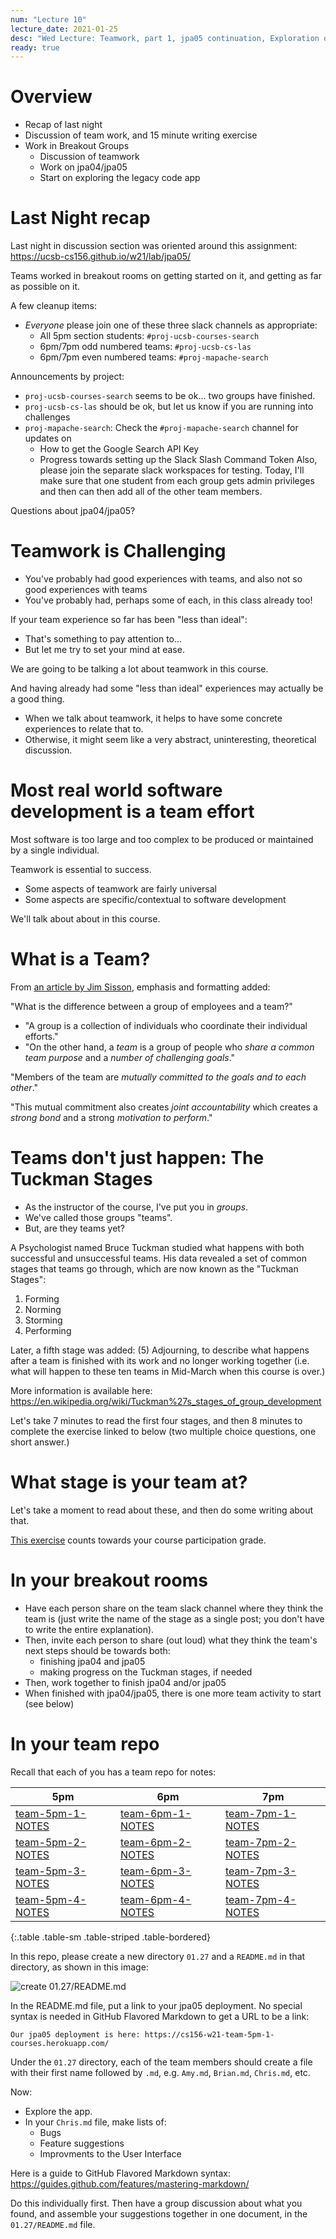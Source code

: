 ```yaml
---
num: "Lecture 10"
lecture_date: 2021-01-25
desc: "Wed Lecture: Teamwork, part 1, jpa05 continuation, Exploration of legacy app"
ready: true
---
```



# Overview
* Recap of last night
* Discussion of team work, and 15 minute writing exercise
* Work in Breakout Groups
  - Discussion of teamwork
  - Work on jpa04/jpa05
  - Start on exploring the legacy code app

# Last Night recap

Last night in discussion section was oriented around this assignment: <https://ucsb-cs156.github.io/w21/lab/jpa05/>

Teams worked in breakout rooms on getting started on it, and getting as far as possible on it.

A few cleanup items:
* _Everyone_ please join one of these three slack channels as appropriate:
  - All 5pm section students: `#proj-ucsb-courses-search`
  - 6pm/7pm odd numbered teams: `#proj-ucsb-cs-las`
  - 6pm/7pm even numbered teams: `#proj-mapache-search`

Announcements by project:
* `proj-ucsb-courses-search` seems to be ok... two groups have finished.
* `proj-ucsb-cs-las` should be ok, but let us know if you are running into challenges
* `proj-mapache-search`: Check the `#proj-mapache-search` channel for updates on 
   - How to get the Google Search API Key
   - Progress towards setting up the Slack Slash Command Token
   Also, please join the separate slack workspaces for testing.   Today, I'll make sure that one student from each group gets admin privileges and then can then
   add all of the other team members.
   
Questions about jpa04/jpa05?


# Teamwork is Challenging

* You've probably had good experiences with teams, and also not so good experiences with teams
* You've probably had, perhaps some of each, in this class already too!

If your team experience so far has been "less than ideal":
* That's something to pay attention to...
* But let me try to set your mind at ease.

We are going to be talking a lot about teamwork in this course.   

And having already had some "less than ideal" experiences may actually be a good thing.

* When we talk about teamwork, it helps to have some concrete experiences to relate that to.
* Otherwise, it might seem like a very abstract, uninteresting, theoretical discussion.

# Most real world software development is a team effort

Most software is too large and too complex to be produced or maintained by a single individual.

Teamwork is essential to success.

* Some aspects of teamwork are fairly universal
* Some aspects are specific/contextual to software development

We'll talk about about in this course.

# What is a Team?

From [an article by Jim Sisson](https://www.bizjournals.com/bizjournals/how-to/growth-strategies/2013/06/the-difference-between-a-group-and-a.html), emphasis and formatting added:

"What is the difference between a group of employees and a team?"

* "A group is a collection of individuals who coordinate their individual efforts."
* "On the other hand, a *team* is a group of people who *share a common team purpose* and a *number of challenging goals*."

"Members of the team are *mutually committed to the goals and to each other*." 

"This mutual commitment also creates *joint accountability* which creates a *strong bond* and a strong *motivation to perform*."

# Teams don't just happen: The Tuckman Stages

* As the instructor of the course, I've put you in *groups*.
* We've called those groups "teams".
* But, are they teams yet?

A Psychologist named Bruce Tuckman studied what happens with both successful and unsuccessful teams.  His data revealed a set of common stages that teams go through,
which are now known as the "Tuckman Stages":

1. Forming
2. Norming
3. Storming
4. Performing

Later, a fifth stage was added: (5) Adjourning, to describe what happens after a team is finished with its work and no longer working together 
(i.e. what will happen to these ten teams in Mid-March when this course is over.)

More information is available here: <https://en.wikipedia.org/wiki/Tuckman%27s_stages_of_group_development>

Let's take 7 minutes to read the first four stages, and then 8 minutes to complete the exercise linked to below (two multiple choice questions, one short answer.)

# What stage is your team at?

Let's take a moment to read about these, and then do some writing about that.

[This exercise](https://docs.google.com/forms/d/e/1FAIpQLSfnEPhVCGnb4rD4zlNmSTu-fiHFjcQW867VIHT_JOyUAd8scg/viewform?usp=sf_link) counts 
towards your course participation grade.

# In your breakout rooms

* Have each person share on the team slack channel where they think the team is (just write the name of the stage as a single post; you don't have to write the entire explanation).
* Then, invite each person to share (out loud) what they think the team's next steps should be towards both:
  - finishing jpa04 and jpa05
  - making progress on the Tuckman stages, if needed
* Then, work together to finish jpa04 and/or jpa05
* When finished with jpa04/jpa05, there is one more team activity to start (see below)

# In your team repo

Recall that each of you has a team repo for notes:

| 5pm | 6pm | 7pm |
|-----|-----|-----|
| [team-5pm-1-NOTES](https://github.com/ucsb-cs156-w21/team-5pm-1-NOTES) | [team-6pm-1-NOTES](https://github.com/ucsb-cs156-w21/team-6pm-1-NOTES) | [team-7pm-1-NOTES](https://github.com/ucsb-cs156-w21/team-7pm-1-NOTES)  |
| [team-5pm-2-NOTES](https://github.com/ucsb-cs156-w21/team-5pm-2-NOTES) | [team-6pm-2-NOTES](https://github.com/ucsb-cs156-w21/team-6pm-2-NOTES) | [team-7pm-2-NOTES](https://github.com/ucsb-cs156-w21/team-7pm-2-NOTES)  |
| [team-5pm-3-NOTES](https://github.com/ucsb-cs156-w21/team-5pm-3-NOTES) | [team-6pm-3-NOTES](https://github.com/ucsb-cs156-w21/team-6pm-3-NOTES) | [team-7pm-3-NOTES](https://github.com/ucsb-cs156-w21/team-7pm-3-NOTES)  |
| [team-5pm-4-NOTES](https://github.com/ucsb-cs156-w21/team-5pm-4-NOTES) | [team-6pm-4-NOTES](https://github.com/ucsb-cs156-w21/team-6pm-4-NOTES) | [team-7pm-4-NOTES](https://github.com/ucsb-cs156-w21/team-7pm-4-NOTES)  |
{:.table .table-sm .table-striped .table-bordered}

In this repo, please create a new directory `01.27` and a `README.md` in that directory, as shown in this image:

![create 01.27/README.md](create-readme.png)

In the README.md file, put a link to your jpa05 deployment.  No special syntax is needed in GitHub Flavored Markdown to get a URL to be a link:

```
Our jpa05 deployment is here: https://cs156-w21-team-5pm-1-courses.herokuapp.com/
```

Under the `01.27` directory, each of the team members should create a file with their first name followed by `.md`, e.g. `Amy.md`, `Brian.md`, `Chris.md`, etc.

Now: 
* Explore the app.   
* In your `Chris.md` file, make lists of:
  - Bugs
  - Feature suggestions
  - Improvments to the User Interface

Here is a guide to GitHub Flavored Markdown syntax: <https://guides.github.com/features/mastering-markdown/>

Do this individually first.  Then have a group discussion about what you found, and assemble your suggestions together in one document, in the `01.27/README.md` file.

